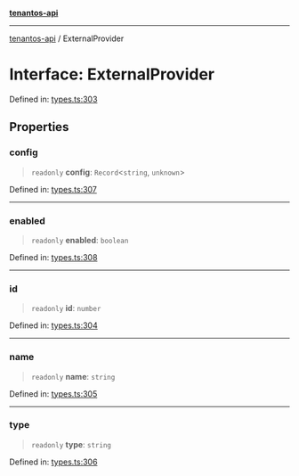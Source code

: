 [**tenantos-api**](../README.md)

***

[tenantos-api](../globals.md) / ExternalProvider

# Interface: ExternalProvider

Defined in: [types.ts:303](https://github.com/shadmanZero/tenantos-api/blob/5456fdea44f46a63455944d4982f5327cbeb3156/src/types.ts#L303)

## Properties

### config

> `readonly` **config**: `Record`\<`string`, `unknown`\>

Defined in: [types.ts:307](https://github.com/shadmanZero/tenantos-api/blob/5456fdea44f46a63455944d4982f5327cbeb3156/src/types.ts#L307)

***

### enabled

> `readonly` **enabled**: `boolean`

Defined in: [types.ts:308](https://github.com/shadmanZero/tenantos-api/blob/5456fdea44f46a63455944d4982f5327cbeb3156/src/types.ts#L308)

***

### id

> `readonly` **id**: `number`

Defined in: [types.ts:304](https://github.com/shadmanZero/tenantos-api/blob/5456fdea44f46a63455944d4982f5327cbeb3156/src/types.ts#L304)

***

### name

> `readonly` **name**: `string`

Defined in: [types.ts:305](https://github.com/shadmanZero/tenantos-api/blob/5456fdea44f46a63455944d4982f5327cbeb3156/src/types.ts#L305)

***

### type

> `readonly` **type**: `string`

Defined in: [types.ts:306](https://github.com/shadmanZero/tenantos-api/blob/5456fdea44f46a63455944d4982f5327cbeb3156/src/types.ts#L306)
